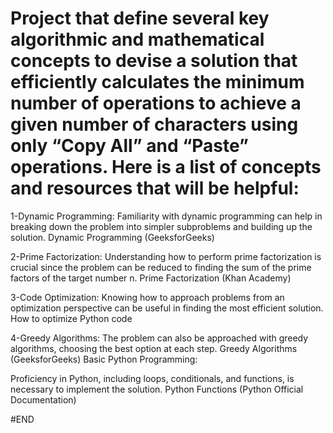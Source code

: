 # Project that define several key algorithmic and mathematical concepts to devise a solution that efficiently calculates the minimum number of operations to achieve a given number of characters using only “Copy All” and “Paste” operations. Here is a list of concepts and resources that will be helpful:

1-Dynamic Programming:
Familiarity with dynamic programming can help in breaking down the problem into simpler subproblems and building up the solution.
Dynamic Programming (GeeksforGeeks)

2-Prime Factorization:
Understanding how to perform prime factorization is crucial since the problem can be reduced to finding the sum of the prime factors of the target number n.
Prime Factorization (Khan Academy)

3-Code Optimization:
Knowing how to approach problems from an optimization perspective can be useful in finding the most efficient solution.
How to optimize Python code

4-Greedy Algorithms:
The problem can also be approached with greedy algorithms, choosing the best option at each step.
Greedy Algorithms (GeeksforGeeks)
Basic Python Programming:

Proficiency in Python, including loops, conditionals, and functions, is necessary to implement the solution.
Python Functions (Python Official Documentation)

#END
